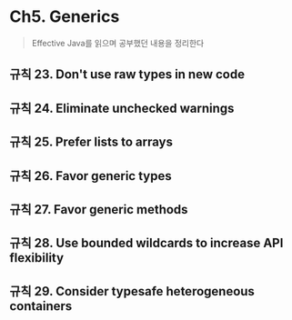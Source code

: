 # Ch5. Generics
> Effective Java를 읽으며 공부했던 내용을 정리한다

## 규칙 23. Don't use raw types in new code

## 규칙 24. Eliminate unchecked warnings

## 규칙 25. Prefer lists to arrays

## 규칙 26. Favor generic types

## 규칙 27. Favor generic methods

## 규칙 28. Use bounded wildcards to increase API flexibility

## 규칙 29. Consider typesafe heterogeneous containers
